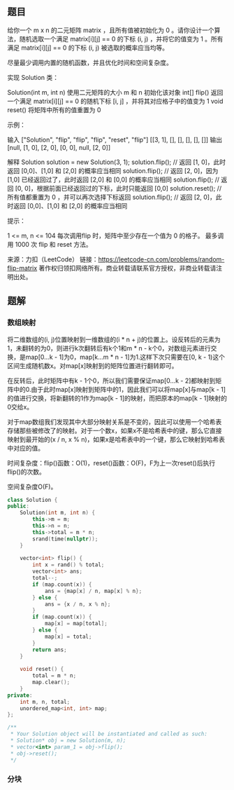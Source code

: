 ## 题目

给你一个 m x n 的二元矩阵 matrix ，且所有值被初始化为 0 。请你设计一个算法，随机选取一个满足 matrix[i][j] == 0 的下标 (i, j) ，并将它的值变为 1 。所有满足 matrix[i][j] == 0 的下标 (i, j) 被选取的概率应当均等。

尽量最少调用内置的随机函数，并且优化时间和空间复杂度。

实现 Solution 类：

Solution(int m, int n) 使用二元矩阵的大小 m 和 n 初始化该对象
int[] flip() 返回一个满足 matrix[i][j] == 0 的随机下标 [i, j] ，并将其对应格子中的值变为 1
void reset() 将矩阵中所有的值重置为 0


示例：

输入
["Solution", "flip", "flip", "flip", "reset", "flip"]
[[3, 1], [], [], [], [], []]
输出
[null, [1, 0], [2, 0], [0, 0], null, [2, 0]]

解释
Solution solution = new Solution(3, 1);
solution.flip();  // 返回 [1, 0]，此时返回 [0,0]、[1,0] 和 [2,0] 的概率应当相同
solution.flip();  // 返回 [2, 0]，因为 [1,0] 已经返回过了，此时返回 [2,0] 和 [0,0] 的概率应当相同
solution.flip();  // 返回 [0, 0]，根据前面已经返回过的下标，此时只能返回 [0,0]
solution.reset(); // 所有值都重置为 0 ，并可以再次选择下标返回
solution.flip();  // 返回 [2, 0]，此时返回 [0,0]、[1,0] 和 [2,0] 的概率应当相同


提示：

1 <= m, n <= 104
每次调用flip 时，矩阵中至少存在一个值为 0 的格子。
最多调用 1000 次 flip 和 reset 方法。

来源：力扣（LeetCode）
链接：https://leetcode-cn.com/problems/random-flip-matrix
著作权归领扣网络所有。商业转载请联系官方授权，非商业转载请注明出处。

## 题解

### 数组映射

将二维数组的(i, j)位置映射到一维数组的(i * n + j)的位置上。设反转后的元素为1，未翻转的为0，则进行k次翻转后有k个1和m * n - k个0，对数组元素进行交换，是map[0...k - 1]为0，map[k...m * n - 1]为1.这样下次只需要在[0, k - 1)这个区间生成随机数x。对map[x]映射到的矩阵位置进行翻转即可。

在反转后，此时矩阵中有k - 1个0，所以我们需要保证map[0...k - 2]都映射到矩阵中的0.由于此时map[x]映射到矩阵中的1，因此我们可以将map[x]与map[k - 1]的值进行交换，将新翻转的1作为map[k - 1]的映射，而把原本的map[k - 1]映射的0交给x。

对于map数组我们发现其中大部分映射关系是不变的，因此可以使用一个哈希表存储那些被修改了的映射。对于一个数x，如果x不是哈希表中的键，那么它直接映射到最开始的(x / n, x % n)，如果x是哈希表中的一个键，那么它映射到哈希表中对应的值。

时间复杂度：flip()函数：O(1)，reset()函数：O(F)，F为上一次reset()后执行flip()的次数。

空间复杂度O(F)。

```c++
class Solution {
public:
    Solution(int m, int n) {
        this->m = m;
        this->n = n;
        this->total = m * n;
        srand(time(nullptr));
    }
    
    vector<int> flip() {
        int x = rand() % total;
        vector<int> ans;
        total--;
        if (map.count(x)) {
            ans = {map[x] / n, map[x] % n};
        } else {
            ans = {x / n, x % n};
        }
        if (map.count(x)) {
            map[x] = map[total];
        } else {
            map[x] = total;
        }
        return ans;
    }
    
    void reset() {
        total = m * n;
        map.clear();
    }
private:
    int m, n, total;
    unordered_map<int, int> map;
};

/**
 * Your Solution object will be instantiated and called as such:
 * Solution* obj = new Solution(m, n);
 * vector<int> param_1 = obj->flip();
 * obj->reset();
 */
```

### 分块

```c++
```

